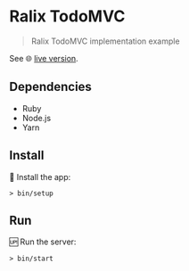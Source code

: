 # Ralix TodoMVC

> Ralix TodoMVC implementation example

See 🌐 [live version](https://ralix-todomvc.herokuapp.com).

## Dependencies

- Ruby
- Node.js
- Yarn

## Install

:wrench: Install the app:

```
> bin/setup
```

## Run

:up: Run the server:

```
> bin/start
```
